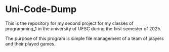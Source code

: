 # Uni-Code-Dump
This is the repository for my second project for my classes of programming_1 in the university of UFSC during the first semester of 2025.

The purpose of this program is simple file management of a team of players and their played games.
